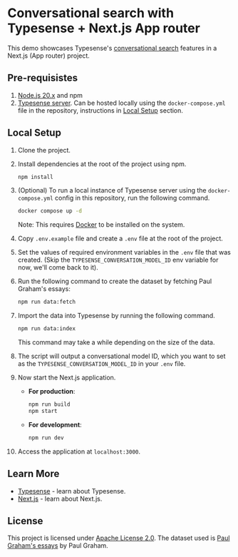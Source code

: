 # Conversational search with Typesense + Next.js App router

This demo showcases Typesense's [conversational search](https://typesense.org/docs/26.0/api/conversational-search-rag.html#conversational-search-rag) features in a Next.js (App router) project.

## Pre-requisistes

1. [Node.js 20.x](https://nodejs.org) and npm
2. [Typesense server](https://typesense.org/docs/guide/install-typesense.html). Can be hosted locally using the `docker-compose.yml` file in the repository, instructions in [Local Setup](#local-setup) section.

## Local Setup

1. Clone the project.

2. Install dependencies at the root of the project using npm.
   ```bash
   npm install
   ```
3. (Optional) To run a local instance of Typesense server using the `docker-compose.yml` config in this repository, run the following command.
   ```bash
   docker compose up -d
   ```
   Note: This requires [Docker](https://www.docker.com/get-started/) to be installed on the system.
4. Copy `.env.example` file and create a `.env` file at the root of the project.
5. Set the values of required environment variables in the `.env` file that was created. (Skip the `TYPESENSE_CONVERSATION_MODEL_ID` env variable for now, we'll come back to it).
6. Run the following command to create the dataset by fetching Paul Graham's essays:
   ```bash
   npm run data:fetch
   ```
7. Import the data into Typesense by running the following command.
   ```bash
   npm run data:index
   ```
   This command may take a while depending on the size of the data.
8. The script will output a conversational model ID, which you want to set as the `TYPESENSE_CONVERSATION_MODEL_ID` in your `.env` file. 
9. Now start the Next.js application.
   - **For production**:
     ```bash
     npm run build
     npm start
     ```
   - **For development**:
     ```bash
     npm run dev
     ```
10. Access the application at `localhost:3000`.

## Learn More

- [Typesense](https://typesense.org) - learn about Typesense.
- [Next.js](https://nextjs.org/docs) - learn about Next.js.

## License

This project is licensed under [Apache License 2.0](https://github.com/typesense/showcase-conversational-search-pg-essays/blob/master/LICENSE).
The dataset used is [Paul Graham's essays](https://paulgraham.com/articles.html) by Paul Graham.
